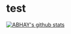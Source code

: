 # test
[![ABHAY's github stats](https://github-readme-stats.vercel.app/api?username=abhay8463)](https://github.com/abhay8463/github-readme-stats)
